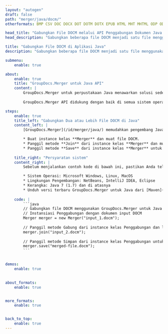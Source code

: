 ```yaml
---
layout: "autogen"
draft: false
path: "merger/java/docm/"
otherformats: BMP CSV DOC DOCX DOT DOTM DOTX EPUB HTML MHT MHTML ODP ODS ODT OTP OTT PDF PNG POTM POTX PPS PPSM PPSX PPT PPTM PPTX PS RTF TEX TIF TIFF TSV TXT VDX VSDM VSDX VSSM VSSX VSTM VSTX VSX VTX XLAM XLS XLSB XLSM XLSX XLT XLTM XLTX XPS

head_title: "Gabungkan File DOCM melalui API Penggabungan Dokumen Java & J2SE"
head_description: "Gabungkan beberapa file DOCM menjadi satu file menggunakan API penggabungan dokumen Java dengan semua data, gaya, dan pemformatan sebagai dokumen sumber."

title: "Gabungkan File DOCM di Aplikasi Java"
description: "Gabungkan beberapa file DOCM menjadi satu file menggunakan API penggabungan dokumen Java. Gabungkan halaman atau rentang halaman yang dipilih dari berbagai dokumen sumber menjadi satu dokumen hasil dengan semua data, gaya, dan pemformatan sebagai dokumen sumber."

submenu:
    enable: true

about:
    enable: true
    title: "GroupDocs.Merger untuk Java API"
    content: |
        GroupDocs.Merger untuk perpustakaan Java menawarkan solusi sederhana untuk menggabungkan & membagi dengan aman antara berbagai format dokumen termasuk PDF, Microsoft Office (Word, Excel, PowerPoint, OneNote), OpenDocument, HTML, gambar dan banyak lainnya dalam aplikasi .NET. Dengan menambahkan hanya beberapa baris kode, lakukan beberapa operasi dokumen seperti memindahkan, menghapus, memutar, menukar, mengekstrak, atau mengubah orientasi halaman di dalam dokumen. API penggabungan dokumen juga mendukung pratinjau halaman dokumen sebagai gambar untuk menganalisis struktur dokumen, pemformatan, dan konten pada halaman.
        
        GroupDocs.Merger API didukung dengan baik di semua sistem operasi utama dan versi Java termasuk J2SE 7.0 (1.7), J2SE 8.0 (1.8) dan Java 10.

steps:
    enable: true
    title_left: "Gabungkan Dua atau Lebih File DOCM di Java"
    content_left: |
        [GroupDocs.Merger](/id/merger/java/) memudahkan pengembang Java untuk menggabungkan beberapa file DOCM dengan menerapkan beberapa langkah mudah.

        * Buat instance kelas **Merger** dan muat file DOCM.
        * Panggil metode **Join** dari instance kelas **Merger** dan muat file DOCM lainnya.
        * Panggil metode **Save** dari instance kelas **Merger** untuk menyimpan dokumen yang digabungkan.
        
    title_right: "Persyaratan sistem"
    content_right: |
        Sebelum menjalankan contoh kode di bawah ini, pastikan Anda telah menginstal prasyarat berikut di sistem Anda.

        * Sistem Operasi: Microsoft Windows, Linux, MacOS
        * Lingkungan Pengembangan: NetBeans, IntelliJ IDEA, Eclipse
        * Kerangka: Java 7 (1.7) dan di atasnya
        * Unduh versi terbaru GroupDocs.Merger untuk Java dari [Maven](https://repository.groupdocs.com/webapp/#/artifacts/browse/tree/General/repo/com/groupdocs/groupdocs-merger)
        
    code: |
        ```java
        // Gabungkan file DOCM menggunakan GroupDocs.Merger untuk Java API
        // Instansiasi Penggabungan dengan dokumen input DOCM
        Merger merger = new Merger("input_1.docm");
        
        // Panggil metode Gabung dari instance kelas Penggabungan dan lewati jalur dokumen sumber kedua
        merger.join("input_2.docm");
            
        // Panggil metode Simpan dari instance kelas Penggabungan untuk menyimpan dokumen yang digabungkan
        merger.save("merged-file.docm");        
        ```        


demos:
    enable: true
        

about_formats:
    enable: true


more_formats:
    enable: true


back_to_top:
    enable: true
---
```

